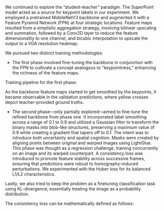 We continued to explore the “student-teacher” paradigm. 
The SuperPoint model acted as a source for keypoint labels 
in our experiment. We employed a pretrained MobileNetV3 backbone 
and augmented it with a Feature Pyramid Network (FPN) at four 
strategic locations. Feature maps resulted from a simplistic 
aggregation strategy, involving bilinear upscaling and summation, 
followed by a Conv2D layer to reduce the feature dimensionality to 
one channel, and bicubic interpolation to upscale the output to a 
VGA resolution heatmap.

We pursued two distinct training methodologies:

* The first phase involved fine-tuning the backbone in conjunction with the FPN to cultivate a concept analogous to "keypointness," enhancing the richness of the feature maps. 

Training pipeline for the first phase:

As the backbone feature maps started to get smoothed by the keypoints, it became 
observable in the validation predictions, where yellow crosses depict 
teacher-provided ground truths. 


* The second phase—only partially explored—aimed to fine-tune the refined backbone from phase one. It incorporated label smoothing across a range of 0.1 to 0.9 and utilized a Gaussian filter to transform the binary masks into blob-like structures, preserving a maximum value of 0.9 while creating a gradient that tapers off to 0.1. The intent was to introduce both uncertainty and spatial cognition. Masks were created by aligning points between original and warped images using LightGlue. This phase was thought as a regression challenge, training concurrently on an image and its warped counterpart. A consistency loss was introduced to promote feature stability across successive frames, ensuring that predictions were robust to homography-induced perturbations. We experimented with the Huber loss for its balanced L1/L2 characteristics. 


Lastly, we also tried to keep the problem as a finetuning classification task using KL-divergence, essentially treating the image as a probability distribution. 

The consistency loss can be mathematically defined as follows: 
